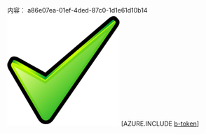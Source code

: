 内容︰ a86e07ea-01ef-4ded-87c0-1d1e61d10b14![图像](5314d77b-bd26-4ae3-967f-29018fe88ad2.png)
[AZURE.INCLUDE [b-token](67872965-8102-48db-9670-c462c22a8a35.md)]
